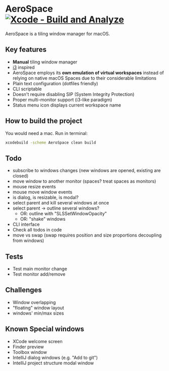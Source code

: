 # AeroSpace [![Xcode - Build and Analyze](https://github.com/nikitabobko/AeroSpace/actions/workflows/build.yml/badge.svg?branch=main)](https://github.com/nikitabobko/AeroSpace/actions/workflows/build.yml)

AeroSpace is a tiling window manager for macOS.

## Key features

- **Manual** tiling window manager
- [i3](https://i3wm.org/) inspired
- AeroSpace employs its **own emulation of virtual workspaces** instead of relying on native macOS Spaces due to
  their considerable limitations
- Plain text configuration (dotfiles friendly)
- CLI scriptable
- Doesn't require disabling SIP (System Integrity Protection)
- Proper multi-monitor support (i3-like paradigm)
- Status menu icon displays current workspace name

## How to build the project

You would need a mac. Run in terminal:
```bash
xcodebuild -scheme AeroSpace clean build
```

## Todo

- subscribe to windows changes (new windows are opened, existing are closed)
- move window to another monitor (spaces? treat spaces as monitors)
- mouse resize events
- mouse move window events
- is dialog, is resizable, is modal?
- select parent and kill several windows at once
- select parent -> outline several windows?
  - OR: outline with "SLSSetWindowOpacity"
  - OR: "shake" windows
- CLI interface
- Check all todos in code
- move vs swap (swap requires position and size proportions decoupling from windows)

## Tests

- Test main monitor change
- Test monitor add/remove

## Challenges

- Window overlapping
- "floating" window layout
- windows' min/max sizes

## Known Special windows

- XCode welcome screen
- Finder preview
- Toolbox window
- IntelliJ dialog windows (e.g. "Add to git")
- IntelliJ project structure modal window
